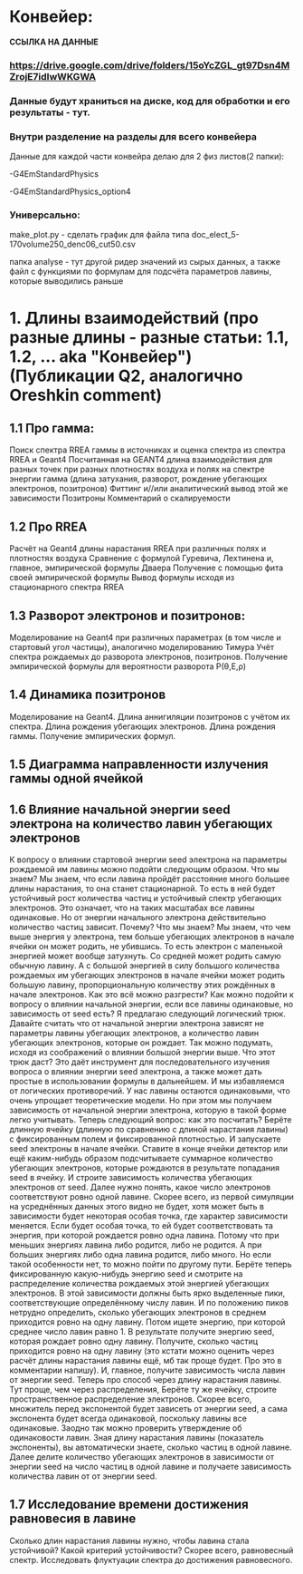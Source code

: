 # Конвейер:


**ССЫЛКА НА ДАННЫЕ**

### https://drive.google.com/drive/folders/15oYcZGL_gt97Dsn4MZrojE7idIwWKGWA


### Данные будут храниться на диске, код для обработки и его результаты - тут.

### Внутри разделение на разделы для всего конвейера




Данные для каждой части конвейра делаю для 2 физ листов(2 папки): 

-G4EmStandardPhysics

-G4EmStandardPhysics_option4


### Универсально:
make_plot.py - сделать график для файла типа doc_elect_5-170volume250_denc06_cut50.csv 

папка analyse - тут другой ридер значений из сырых данных, а также файл с функциями по формулам для подсчёта параметров лавины, которые выводились раньше



# 1.  Длины взаимодействий  (про разные длины - разные статьи: 1.1, 1.2, ... aka "Конвейер") (Публикации Q2, аналогично Oreshkin comment)

## 1.1 **Про гамма:**

Поиск спектра RREA гаммы в источниках и оценка спектра из спектра RREA и Geant4
Посчитанная на GEANT4 длина взаимодействия для разных точек при разных плотностях воздуха и полях на спектре энергии гамма (длина затухания, разворот, рождение убегающих электронов, позитронов)
Фиттинг и//или аналитический вывод этой же зависимости
Позитроны
Комментарий о скалируемости

## 1.2 **Про RREA**

Расчёт на Geant4 длины нарастания RREA при различных полях и плотностях воздуха
Сравнение с формулой Гуревича, Лехтинена и, главное, эмпирической формулы Дваера
Получение с помощью фита своей эмпирической формулы
Вывод формулы исходя из стационарного спектра RREA

## 1.3 **Разворот электронов и позитронов:**

Моделирование на Geant4 при различных параметрах (в том числе и стартовый угол частицы), аналогично моделированию Тимура
Учёт спектра рождаемых до разворота электронов, позитронов.
Получение эмпирической формулы для вероятности разворота P(θ,E,ρ)

## 1.4 **Динамика позитронов**

Моделирование на Geant4.
Длина аннигиляции позитронов с учётом их спектра.
Длина рождения убегающих электронов.
Длина рождения гаммы.
Получение эмпирических формул.

## 1.5 **Диаграмма направленности излучения гаммы одной ячейкой**

## 1.6 **Влияние начальной энергии seed электрона на количество лавин убегающих электронов**

К вопросу о влиянии стартовой энергии seed электрона на параметры рождаемой им лавины можно подойти следующим образом.
Что мы знаем? Мы знаем, что если лавина пройдёт расстояние много большее длины нарастания, то она станет стационарной. То есть в ней будет устойчивый рост количества частиц и устойчивый спектр убегающих электронов. Это означает, что на таких масштабах все лавины одинаковые.
Но от энергии начального электрона действительно количество частиц зависит. Почему?
Что мы знаем? Мы знаем, что чем выше энергия у электрона, тем больше убегающих электронов в начале ячейки он может родить, не убившись. То есть электрон с маленькой энергией может вообще затухнуть. Со средней может родить самую обычную лавину. А с большой энергией в силу большого количества рождаемых им убегающих электронов в начале ячейки может родить большую лавину, пропорциональную количеству этих рождённых в начале электронов.
Как это всё можно разгрести? Как можно подойти к вопросу о влиянии начальной энергии, если все лавины одинаковые, но зависимость от seed есть?
Я предлагаю следующий логический трюк. Давайте считать что от начальной энергии электрона зависят не параметры лавины убегающих электронов, а количество лавин убегающих электронов, которые он рождает. Так можно подумать, исходя из соображений о влиянии большой энергии выше.
Что этот трюк даст? Это даёт инструмент для последовательного изучения вопроса о влиянии энергии seed электрона, а также может дать простые в использовании формулы в дальнейшем. И мы избавляемся от логических противоречий. У нас лавины остаются одинаковыми, что очень упрощает теоретические модели. Но при этом мы получаем зависимость от начальной энергии электрона, которую в такой форме легко учитывать.
Теперь следующий вопрос: как это посчитать?
Берёте длинную ячейку (длинную по сравнению с длиной нарастания лавины) с фиксированным полем и фиксированной плотностью. И запускаете seed электроны в начале ячейки. Ставите в конце ячейки детектор или ещё каким-нибудь образом подсчитываете суммарное количество убегающих электронов, которые рождаются в результате попадания seed в ячейку. И строите зависимость количества убегающих электронов от seed.
Далее нужно понять, какое число электронов соответствуют ровно одной лавине. Скорее всего, из первой симуляции на усреднённых данных этого видно не будет, хотя может быть в зависимости будет некоторая особая точка, где характер зависимости меняется. Если будет особая точка, то ей будет соответствовать та энергия, при которой рождается ровно одна лавина. Потому что при меньших энергиях лавина либо родится, либо не родится. А при больших энергиях либо одна лавина родится, либо много.
Но если такой особенности нет, то можно пойти по другому пути. Берёте теперь фиксированную какую-нибудь энергию seed и смотрите на распределение количества рождаемых этой энергией убегающих электронов. В этой зависимости должны быть ярко выделенные пики, соответствующие определённому числу лавин. И по положению пиков нетрудно определить, сколько убегающих электронов в среднем приходится ровно на одну лавину.
Потом ищете энергию, при которой среднее число лавин равно 1.
В результате получите энергию seed, которая рождает ровно одну лавину. Получите, сколько частиц приходится ровно на одну лавину (это кстати можно оценить через расчёт длины нарастания лавины ещё, мб так проще будет. Про это в комментарии напишу). И, главное, получите зависимость числа лавин от энергии seed.
Теперь про способ через длину нарастания лавины. Тут проще, чем через распределения,
Берёте ту же ячейку, строите пространственное распределение электронов. Скорее всего, множитель перед экспонентой будет зависеть от энергии seed, а сама экспонента будет всегда одинаковой, поскольку лавины все одинаковые.
Заодно так можно проверить утверждение об одинаковости лавин.
Зная длину нарастания лавины (показатель экспоненты), вы автоматически знаете, сколько частиц в одной лавине. Далее делите количество убегающих электронов в зависимости от энергии seed на число частиц в одной лавине и получаете зависимость количества лавин от от энергии seed.

## 1.7 **Исследование времени достижения равновесия в лавине**

Сколько длин нарастания лавины нужно, чтобы лавина стала устойчивой?
Какой критерий устойчивости? Скорее всего, равновесный спектр.
Исследовать флуктуации спектра до достижения равновесного.

